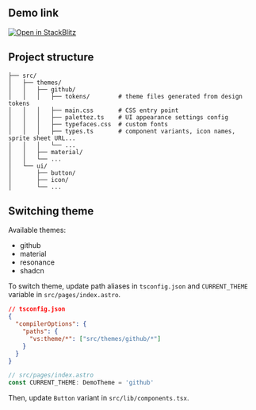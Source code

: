 ## Demo link

[![Open in StackBlitz](https://developer.stackblitz.com/img/open_in_stackblitz.svg)](https://stackblitz.com/fork/github/universse/component-library-demo?title=Theme%20Demo&file=src%2Fpages%2Findex.astro)

## Project structure

```
├── src/
│   ├── themes/
│   │   ├── github/
│   │   │   ├── tokens/        # theme files generated from design tokens
│   │   │   ├── main.css       # CSS entry point
│   │   │   ├── palettez.ts    # UI appearance settings config
│   │   │   ├── typefaces.css  # custom fonts
│   │   │   ├── types.ts       # component variants, icon names, sprite sheet URL...
│   │   │   └── ...
│   │   ├── material/
│   │   └── ...
│   └── ui/
│       ├── button/
│       ├── icon/
│       └── ...
```

## Switching theme

Available themes:

- github
- material
- resonance
- shadcn

To switch theme, update path aliases in `tsconfig.json` and `CURRENT_THEME` variable in `src/pages/index.astro`.

```json
// tsconfig.json
{
  "compilerOptions": {
    "paths": {
      "vs:theme/*": ["src/themes/github/*"]
    }
  }
}
```

```ts
// src/pages/index.astro
const CURRENT_THEME: DemoTheme = 'github'
```

Then, update `Button` variant in `src/lib/components.tsx`.
